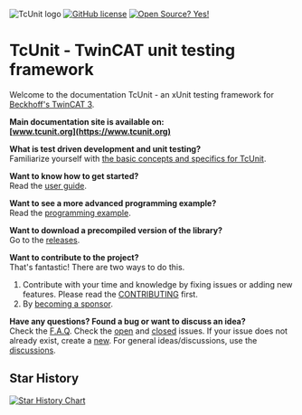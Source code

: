 ![TcUnit logo](https://github.com/tcunit/TcUnit/blob/master/img/tcunit-logo.png)
[![GitHub license](https://img.shields.io/github/license/Naereen/StrapDown.js.svg)](https://github.com/tcunit/TcUnit/blob/master/LICENSE)
[![Open Source? Yes!](https://badgen.net/badge/Open%20Source%20%3F/Yes%21/blue?icon=github)](https://github.com/TcUnit/TcUnit)

# TcUnit - TwinCAT unit testing framework

Welcome to the documentation TcUnit - an xUnit testing framework for [Beckhoff's TwinCAT 3](https://www.beckhoff.com/twincat3/).

**Main documentation site is available on:**  
**[www.tcunit.org](https://www.tcunit.org)**

**What is test driven development and unit testing?**  
Familiarize yourself with [the basic concepts and specifics for TcUnit](https://tcunit.org/#/unit-testing-concepts).

**Want to know how to get started?**  
Read the [user guide](https://tcunit.org/#/introduction-user-guide).

**Want to see a more advanced programming example?**  
Read the [programming example](https://tcunit.org/#/programming-example-introduction).

**Want to download a precompiled version of the library?**  
Go to the [releases](https://github.com/tcunit/TcUnit/releases).

**Want to contribute to the project?**  
That's fantastic! There are two ways to do this.

1. Contribute with your time and knowledge by fixing issues or adding new features. Please read the [CONTRIBUTING](CONTRIBUTING.md) first.
2. By [becoming  a sponsor](https://github.com/sponsors/tcunit).

**Have any questions? Found a bug or want to discuss an idea?**  
Check the [F.A.Q](https://tcunit.org/#/faq).
Check the [open](https://github.com/tcunit/TcUnit/issues) and [closed](https://github.com/tcunit/TcUnit/issues?q=is%3Aissue+is%3Aclosed) issues.
If your issue does not already exist, create a [new](https://github.com/tcunit/TcUnit/issues/new/choose).
For general ideas/discussions, use the [discussions](https://github.com/tcunit/TcUnit/discussions).

## Star History

[![Star History Chart](https://api.star-history.com/svg?repos=tcunit/tcunit&type=Timeline)](https://star-history.com/#tcunit/tcunit&Timeline)
